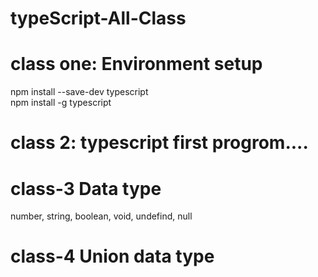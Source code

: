 # typeScript-All-Class
# class one: Environment setup
  npm install --save-dev typescript  
  npm install -g typescript  
  # class 2: typescript first progrom....  
  # class-3 Data type  
  number, string, boolean, void, undefind, null
  # class-4 Union data type 
  